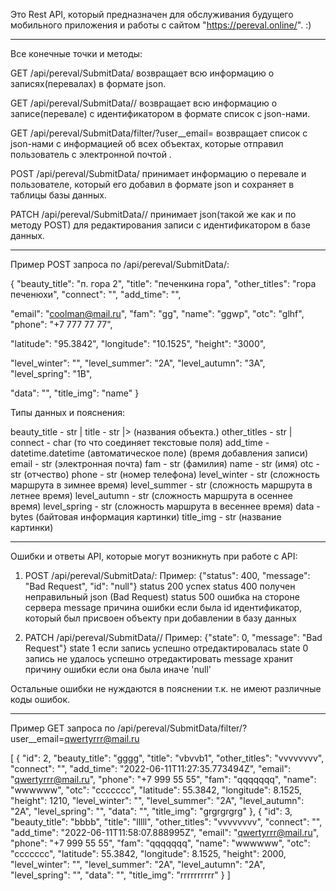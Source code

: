 
Это Rest API, который предназначен для обслуживания будущего мобильного приложения и работы с сайтом  "https://pereval.online/". :)

-----------------------------------------------------------------------------------------------------------------------------------------------------------------------

Все конечные точки и методы:

GET /api/pereval/SubmitData/ возвращает всю информацию о записях(перевалах) в формате json.

GET /api/pereval/SubmitData/<id>/ возвращает всю информацию о записе(перевале) с идентификатором <id> в формате список с json-нами.
  
GET /api/pereval/SubmitData/filter/?user__email=<email> возвращает список с json-нами с информацией об всех объектах, которые отправил пользователь с электронной почтой <email>.
  
POST /api/pereval/SubmitData/ принимает информацию о перевале и пользователе, который его добавил в формате json и сохраняет в таблицы базы данных.
  
PATCH /api/pereval/SubmitData/<id>/ принимает json(такой же как и по методу POST) для редактирования записи с идентификатором <id> в базе данных.

-----------------------------------------------------------------------------------------------------------------------------------------------------------------------

Пример POST запроса по /api/pereval/SubmitData/:

{
  "beauty_title": "п. гора 2",
  "title": "печенкина гора",
  "other_titles": "гора печенюхи",
  "connect": "",
  "add_time": "",

  "email": "coolman@mail.ru",
  "fam": "gg",
  "name": "ggwp",
  "otc": "glhf",
  "phone": "+7 777 77 77",

  "latitude": "95.3842",
  "longitude": "10.1525",
  "height": "3000",

  "level_winter": "",
  "level_summer": "2А",
  "level_autumn": "3А",
  "level_spring": "1B",

  "data": "",
  "title_img": "name"
}

Типы данных и пояснения:

beauty_title - str |
title - str        |> (названия объекта.)
other_titles - str |
connect - char (то что соединяет текстовые поля)
add_time - datetime.datetime (автоматическое поле) (время добавления записи)
email - str (электронная почта)
fam - str (фамилия)
name - str (имя)
otc - str (отчество)
phone - str (номер телефона)
level_winter - str (сложность маршрута в зимнее время)
level_summer - str (сложность маршрута в летнее время)
level_autumn - str (сложность маршрута в осеннее время)
level_spring - str (сложность маршрута в весеннее время)
data - bytes (байтовая информация картинки)
title_img - str (название картинки)

-----------------------------------------------------------------------------------------------------------------------------------------------------------------------

Ошибки и ответы API, которые могут возникнуть при работе с API:

1. POST /api/pereval/SubmitData/:
Пример: {"status": 400, "message": "Bad Request", "id": "null"}
status 200 успех
status 400 получен неправильный json (Bad Request)
status 500 ошибка на стороне сервера
message причина ошибки если была
id идентификатор, который был присвоен объекту при добавлении в базу данных

2. PATCH /api/pereval/SubmitData/<id>/
Пример: {"state": 0, "message": "Bad Request"}
state 1 если запись успешно отредактировалась
state 0 запись не удалось успешно отредактировать
message хранит причину ошибки если она была иначе 'null'

Остальные ошибки не нуждаются в пояснении т.к. не имеют различные коды ошибок.


-----------------------------------------------------------------------------------------------------------------------------------------------------------------------

Пример GET запроса по /api/pereval/SubmitData/filter/?user__email=<qwertyrrr@mail.ru>

[
    {
        "id": 2,
        "beauty_title": "gggg",
        "title": "vbvvb1",
        "other_titles": "vvvvvvvv",
        "connect": "",
        "add_time": "2022-06-11T11:27:35.773494Z",
        "email": "qwertyrrr@mail.ru",
        "phone": "+7 999 55 55",
        "fam": "qqqqqqq",
        "name": "wwwwww",
        "otc": "ccccccc",
        "latitude": 55.3842,
        "longitude": 8.1525,
        "height": 1210,
        "level_winter": "",
        "level_summer": "2А",
        "level_autumn": "2А",
        "level_spring": "",
        "data": "",
        "title_img": "grgrgrgrg"
    },
    {
        "id": 3,
        "beauty_title": "bbbb",
        "title": "lllll",
        "other_titles": "vvvvvvvv",
        "connect": "",
        "add_time": "2022-06-11T11:58:07.888995Z",
        "email": "qwertyrrr@mail.ru",
        "phone": "+7 999 55 55",
        "fam": "qqqqqqq",
        "name": "wwwwww",
        "otc": "ccccccc",
        "latitude": 55.3842,
        "longitude": 8.1525,
        "height": 2000,
        "level_winter": "",
        "level_summer": "2А",
        "level_autumn": "2А",
        "level_spring": "",
        "data": "",
        "title_img": "rrrrrrrrrr"
    }
]
